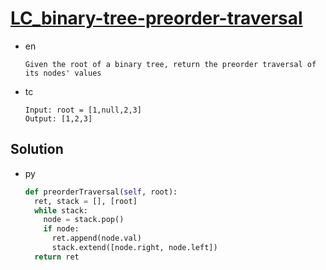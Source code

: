 # [LC_binary-tree-preorder-traversal](https://leetcode.com/problems/binary-tree-preorder-traversal)

* en

  ```en
  Given the root of a binary tree, return the preorder traversal of its nodes' values
  ```

* tc

  ```tc
  Input: root = [1,null,2,3]
  Output: [1,2,3]
  ```

## Solution

* py

  ```py
  def preorderTraversal(self, root):
    ret, stack = [], [root]
    while stack:
      node = stack.pop()
      if node:
        ret.append(node.val)
        stack.extend([node.right, node.left])
    return ret
  ```
